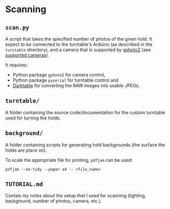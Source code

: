 # Scanning

## `scan.py`
A script that takes the specified number of photos of the given hold. It expect to be connected to the turntable's Arduino (as described in the `turntable` directory), and a camera that is supported by [gphoto2](http://gphoto.org/) (see [supported cameras](http://gphoto.org/proj/libgphoto2/support.php)).

It requires:
- Python package `gphoto2` for camera control,
- Python package `pyserial` for turntable control and
- [Darktable](https://www.darktable.org/) for converting the RAW images into usable JPEGs.

## `turntable/`
A folder containing the source code/documentation for the custom turntable used for turning the holds.

## `background/`
A folder containing scripts for generating hold backgrounds (the surface the holds are place on).

To scale the appropriate file for printing, `pdfjam` can be used:

```
pdfjam --no-tidy --paper a4 -- <file_name>
```

## `TUTORIAL.md`
Contais my notes about the setup that I used for scanning (lighting, background, number of photos, camera, etc.).

